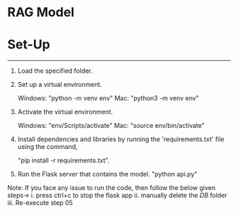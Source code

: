 # RAG Model

#  Set-Up
-------------

1. Load the specified folder.
2. Set up a virtual environment.

   Windows: "python -m venv env"
   Mac: "python3 -m venv env"

3. Activate the virtual environment.

   Windows: "env/Scripts/activate"
   Mac: "source env/bin/activate"

4. Install dependencies and libraries by running the 'requirements.txt' file using the command,

   "pip install -r requirements.txt".

5. Run the Flask server that contains the model.
   "python api.py"

Note: If you face any issue to run the code, then follow the below given steps->
i. press ctrl+c to stop the flask app
ii. manually delete the *DB* folder 
iii. Re-execute step 05

